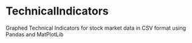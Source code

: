 # TechnicalIndicators
Graphed Technical Indicators for stock market data in CSV format using Pandas and MatPlotLib
